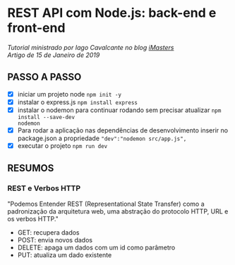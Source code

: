 # REST API com Node.js: back-end e front-end

_Tutorial ministrado por Iago Cavalcante no blog [iMasters](https://imasters.com.br/back-end/rest-api-com-node-js-back-end-e-front-end)_\
_Artigo de 15 de Janeiro de 2019_

## PASSO A PASSO

-   [x] iniciar um projeto node <code>npm init -y</code>
-   [x] instalar o express.js <code>npm install express</code>
-   [x] instalar o nodemon para continuar rodando sem precisar atualizar <code>npm install --save-dev nodemon</code>
-   [x] Para rodar a aplicação nas dependências de desenvolvimento inserir no package.json a propriedade <code>"dev":"nodemon src/app.js",</code>
-   [x] executar o projeto <code>npm run dev</code>

## RESUMOS

### REST e Verbos HTTP

"Podemos Entender REST (Representational State Transfer) como a padronização da arquitetura web, uma abstração do protocolo HTTP, URL e os verbos HTTP."

-   GET: recupera dados
-   POST: envia novos dados
-   DELETE: apaga um dados com um id como parâmetro
-   PUT: atualiza um dado existente
